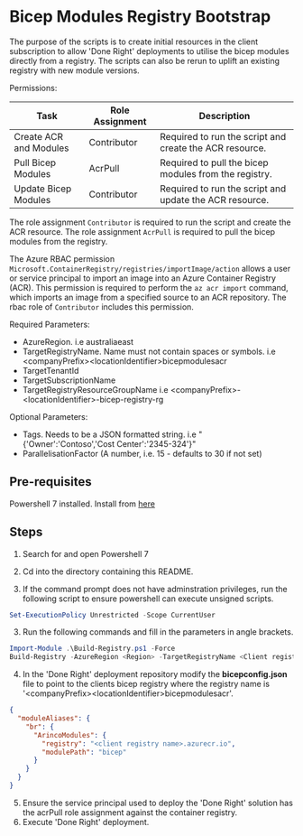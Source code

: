 # Bicep Modules Registry Bootstrap

The purpose of the scripts is to create initial resources in the client subscription to allow 'Done Right' deployments to utilise the bicep modules directly from a registry. The scripts can also be rerun to uplift an existing registry with new module versions.

Permissions:

| Task                   | Role Assignment | Description                                             |
| ---------------------- | --------------- | ------------------------------------------------------- |
| Create ACR and Modules | Contributor     | Required to run the script and create the ACR resource. |
| Pull Bicep Modules     | AcrPull         | Required to pull the bicep modules from the registry.   |
| Update Bicep Modules   | Contributor     | Required to run the script and update the ACR resource. |

The role assignment `Contributor` is required to run the script and create the ACR resource. The role assignment `AcrPull` is required to pull the bicep modules from the registry.

The Azure RBAC permission `Microsoft.ContainerRegistry/registries/importImage/action` allows a user or service principal to import an image into an Azure Container Registry (ACR). This permission is required to perform the `az acr import` command, which imports an image from a specified source to an ACR repository. The rbac role of `Contributor` includes this permission.

Required Parameters:

- AzureRegion. i.e australiaeast
- TargetRegistryName. Name must not contain spaces or symbols. i.e \<companyPrefix\>\<locationIdentifier\>bicepmodulesacr
- TargetTenantId
- TargetSubscriptionName
- TargetRegistryResourceGroupName i.e \<companyPrefix\>-\<locationIdentifier\>-bicep-registry-rg

Optional Parameters:

- Tags. Needs to be a JSON formatted string. i.e "{'Owner':'Contoso','Cost Center':'2345-324'}"
- ParallelisationFactor (A number, i.e. 15 - defaults to 30 if not set)

## Pre-requisites
Powershell 7 installed. Install from [here]([url](https://learn.microsoft.com/en-us/powershell/scripting/install/installing-powershell-on-windows?view=powershell-7.4))

## Steps

1. Search for and open Powershell 7
   
1. Cd into the directory containing this README.

2. If the command prompt does not have adminstration privileges, run the following script to ensure powershell can execute unsigned scripts.

```powershell
Set-ExecutionPolicy Unrestricted -Scope CurrentUser
```

3. Run the following commands and fill in the parameters in angle brackets.

```powershell
Import-Module .\Build-Registry.ps1 -Force
Build-Registry -AzureRegion <Region> -TargetRegistryName <Client registry name> -TargetTenantId <Client Tenant ID>  -TargetSubscriptionName <Client Subscription ID> -TargetRegistryResourceGroupName <Client registry resource group> -Tags <Tags>
```

4. In the 'Done Right' deployment repository modify the **bicepconfig.json** file to point to the clients bicep registry where the registry name is '\<companyPrefix\>\<locationIdentifier\>bicepmodulesacr'.

```json
{
  "moduleAliases": {
    "br": {
      "ArincoModules": {
        "registry": "<client registry name>.azurecr.io",
        "modulePath": "bicep"
      }
    }
  }
}
```

5. Ensure the service principal used to deploy the 'Done Right' solution has the acrPull role assignment against the container registry.
6. Execute 'Done Right' deployment.
